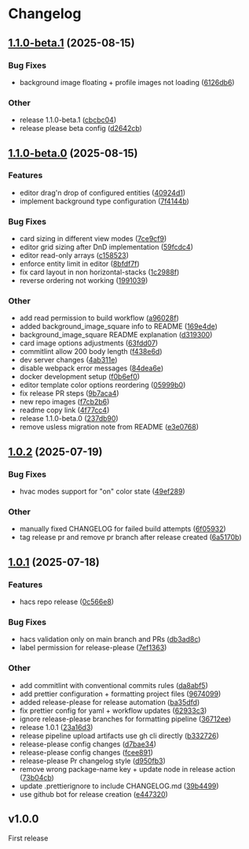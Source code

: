 # Changelog

## [1.1.0-beta.1](https://github.com/unbekannt3/room-card-minimalist/compare/v1.1.0-beta.0...v1.1.0-beta.1) (2025-08-15)


### Bug Fixes

* background image floating + profile images not loading ([6126db6](https://github.com/unbekannt3/room-card-minimalist/commit/6126db67ac8f9a318576585ae2bca61d78cb317b))


### Other

* release 1.1.0-beta.1 ([cbcbc04](https://github.com/unbekannt3/room-card-minimalist/commit/cbcbc04b24a8e2b89430ecef08202ba04ce6e8e8))
* release please beta config ([d2642cb](https://github.com/unbekannt3/room-card-minimalist/commit/d2642cb84928ee24d77a2bf0369be261982a1f7c))

## [1.1.0-beta.0](https://github.com/unbekannt3/room-card-minimalist/compare/v1.0.2...v1.1.0-beta.0) (2025-08-15)


### Features

* editor drag'n drop of configured entities ([40924d1](https://github.com/unbekannt3/room-card-minimalist/commit/40924d154f0bb047548134e5afc87ab79bd4b3f3))
* implement background type configuration ([7f4144b](https://github.com/unbekannt3/room-card-minimalist/commit/7f4144b2855e468c19573c808637f5bb5bd33c3f))


### Bug Fixes

* card sizing in different view modes ([7ce9cf9](https://github.com/unbekannt3/room-card-minimalist/commit/7ce9cf9a8d87c284be489d264eb8a9307b0d6635))
* editor grid sizing after DnD implementation ([59fcdc4](https://github.com/unbekannt3/room-card-minimalist/commit/59fcdc400a78957083d3f1b702759a0a5387d27a))
* editor read-only arrays ([c158523](https://github.com/unbekannt3/room-card-minimalist/commit/c158523ae551d55092ff84b4c8d46d4886cd5523))
* enforce entity limit in editor ([8bfdf7f](https://github.com/unbekannt3/room-card-minimalist/commit/8bfdf7f61ca633b96904066a26df1f9a02db3315))
* fix card layout in non horizontal-stacks ([1c2988f](https://github.com/unbekannt3/room-card-minimalist/commit/1c2988f19535f6b94949ee4af6b2f807ca417a73))
* reverse ordering not working ([1991039](https://github.com/unbekannt3/room-card-minimalist/commit/1991039817dd1e71dae8c359010f812784b80ee1))


### Other

* add read permission to build workflow ([a96028f](https://github.com/unbekannt3/room-card-minimalist/commit/a96028fcf9d5c55ce1a8e602dec087e37808b366))
* added background_image_square info to README ([169e4de](https://github.com/unbekannt3/room-card-minimalist/commit/169e4de0383c630c215912876acef6a39fa5147d))
* background_image_square README explanation ([d319300](https://github.com/unbekannt3/room-card-minimalist/commit/d319300bc9221774416255bca260667206b706e9))
* card image options adjustments ([63fdd07](https://github.com/unbekannt3/room-card-minimalist/commit/63fdd074a6d54875e4e25416950a81286ca833b6))
* commitlint allow 200 body length ([f438e6d](https://github.com/unbekannt3/room-card-minimalist/commit/f438e6df3b16b2e9bf18ac45a1fde5c67550d6dc))
* dev server changes ([4ab311e](https://github.com/unbekannt3/room-card-minimalist/commit/4ab311e6746e245c8129ca4dbe53b3ada21b926f))
* disable webpack error messages ([84dea6e](https://github.com/unbekannt3/room-card-minimalist/commit/84dea6efed4aff2a4f447b543635f00800ad1101))
* docker development setup ([f0b6ef0](https://github.com/unbekannt3/room-card-minimalist/commit/f0b6ef0885122b0501673b53798f9c639203e375))
* editor template color options reordering ([05999b0](https://github.com/unbekannt3/room-card-minimalist/commit/05999b088e99caa1c9a0b64a13ccde2ac74d473b))
* fix release PR steps ([9b7aca4](https://github.com/unbekannt3/room-card-minimalist/commit/9b7aca4f907fc8415a0430f53c33c92955fe5485))
* new repo images ([f7cb2b6](https://github.com/unbekannt3/room-card-minimalist/commit/f7cb2b689e573a42f709c4a1a37d060d1768f01d))
* readme copy link ([4f77cc4](https://github.com/unbekannt3/room-card-minimalist/commit/4f77cc4017b817635a31eb75b252c5a26f843a43))
* release 1.1.0-beta.0 ([237db90](https://github.com/unbekannt3/room-card-minimalist/commit/237db904b5e7630f39f37b7340180a87113e9147))
* remove usless migration note from README ([e3e0768](https://github.com/unbekannt3/room-card-minimalist/commit/e3e07687bee85f7c755eecd05eedf545583970b7))

## [1.0.2](https://github.com/unbekannt3/room-card-minimalist/compare/v1.0.1...v1.0.2) (2025-07-19)


### Bug Fixes

* hvac modes support for "on" color state ([49ef289](https://github.com/unbekannt3/room-card-minimalist/commit/49ef2890ad67ae99f404253e137bbed2decce284))


### Other

* manually fixed CHANGELOG for failed build attempts ([6f05932](https://github.com/unbekannt3/room-card-minimalist/commit/6f05932534815c33f67e29dc2b64eeb82b04a8d5))
* tag release pr and remove pr branch after release created ([6a5170b](https://github.com/unbekannt3/room-card-minimalist/commit/6a5170b52518d410c7961e44abf48e43b8f176fb))

## [1.0.1](https://github.com/unbekannt3/room-card-minimalist/compare/v1.0.1...v1.0.1) (2025-07-18)


### Features

* hacs repo release ([0c566e8](https://github.com/unbekannt3/room-card-minimalist/commit/0c566e8255850eb2300ec6bb5c37c5a63740e869))


### Bug Fixes

* hacs validation only on main branch and PRs ([db3ad8c](https://github.com/unbekannt3/room-card-minimalist/commit/db3ad8c3202b34174be4051d9d4d00135d664b14))
* label permission for release-please ([7ef1363](https://github.com/unbekannt3/room-card-minimalist/commit/7ef1363f391acf11c792101aca27432c8524fda7))


### Other

* add commitlint with conventional commits rules ([da8abf5](https://github.com/unbekannt3/room-card-minimalist/commit/da8abf56246e0220612ada9d4b807affcb159619))
* add prettier configuration + formatting project files ([9674099](https://github.com/unbekannt3/room-card-minimalist/commit/96740999f039d682be0afe2eb811e4437ecb30fb))
* added release-please for release automation ([ba35dfd](https://github.com/unbekannt3/room-card-minimalist/commit/ba35dfdd7d2f0327fa41c2ef5281259b44ee5304))
* fix prettier config for yaml + workflow updates ([62933c3](https://github.com/unbekannt3/room-card-minimalist/commit/62933c3c818e8947d3f5d23c93ab8823a0c82393))
* ignore release-please branches for formatting pipeline ([36712ee](https://github.com/unbekannt3/room-card-minimalist/commit/36712eee01bde9df1dd4db7406248a9b4c4b0ccd))
* release 1.0.1 ([23a16d3](https://github.com/unbekannt3/room-card-minimalist/commit/23a16d363163c1a8e3ebe5ff1fec8c224c0000fb))
* release pipeline upload artifacts use gh cli directly ([b332726](https://github.com/unbekannt3/room-card-minimalist/commit/b332726ecc0a46c92b9611afb74110679796ffce))
* release-please config changes ([d7bae34](https://github.com/unbekannt3/room-card-minimalist/commit/d7bae34eaa837a6a9da4674cd255f558ea245b1e))
* release-please config changes ([fcee891](https://github.com/unbekannt3/room-card-minimalist/commit/fcee891fa32a994f3ef4b529708e669c3adcaa55))
* release-please Pr changelog style ([d950fb3](https://github.com/unbekannt3/room-card-minimalist/commit/d950fb3cc1ab66363ec1878bc7dc79bb5e0ca2a4))
* remove wrong package-name key + update node in release action ([73b04cb](https://github.com/unbekannt3/room-card-minimalist/commit/73b04cb392d7ca39d85eab9fe07e66939653f038))
* update .prettierignore to include CHANGELOG.md ([39b4499](https://github.com/unbekannt3/room-card-minimalist/commit/39b449961262420cf3af5872ca58d236f3e44322))
* use github bot for release creation ([e447320](https://github.com/unbekannt3/room-card-minimalist/commit/e447320e8467a10974248d68a2c211684026e7c4))

## v1.0.0

First release
